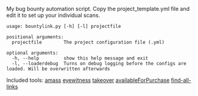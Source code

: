 My bug bounty automation script.
Copy the project_template.yml file and edit it to set up your individual scans.
```
usage: bountylink.py [-h] [-l] projectfile

positional arguments:
  projectfile        The project configuration file (.yml)

optional arguments:
  -h, --help         show this help message and exit
  -l, --loaderdebug  Turns on debug logging before the configs are loaded. Will be overwritten afterwards
```
Included tools:
[amass](https://github.com/OWASP/Amass)
[eyewitness](https://github.com/FortyNorthSecurity/EyeWitness)
[takeover](https://github.com/m4ll0k/takeover)
[availableForPurchase](https://github.com/m4ll0k/Bug-Bounty-Toolz/blob/master/availableForPurchase.py)
[find-all-links](https://github.com/m4ll0k/Bug-Bounty-Toolz/blob/master/find-all-links.py)